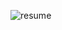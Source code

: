 ![resume](https://user-images.githubusercontent.com/10540084/48993068-6b6e2d00-f0f0-11e8-8cf3-032d25ad8c3e.png)
